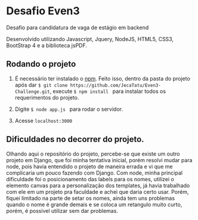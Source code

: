 # Desafio Even3
Desafio para candidatura de vaga de estágio em backend

Desenvolvido utilizando Javascript, Jquery, NodeJS, HTML5, CSS3, BootStrap 4 e a biblioteca jsPDF.

## Rodando o projeto

1. É necessário ter instalado o [npm](https://www.npmjs.com/get-npm). Feito isso, dentro da pasta do projeto após dar ```$ git clone https://github.com/JecaTatu/Even3-Challenge.git```, execute ```$ npm install ``` para instalar todos os requerimentos do projeto.

2. Digite ```$ node app.js ``` para rodar o servidor.

3. Acesse ``` localhost:3000 ```

## Dificuldades no decorrer do projeto.
Olhando aqui o repositório do projeto, percebe-se que existe um outro projeto em Django, que foi minha tentativa inicial, porém resolvi mudar para node, pois havia entendido o projeto de maneira errada e vi que me complicaria um pouco fazendo com Django.
Com node, minha principal dificuldade foi o posicionamento das labels para os nomes, utilizei o elemento canvas para a personalização dos templates, já havia trabalhado com ele em um projeto pra faculdade e achei que daria certo usar. Porém, fiquei limitado na parte de setar os nomes, ainda tem uns problemas quando o nome é grande demais e se coloca um retangulo muito curto, porém, é possivel utilizar sem dar problemas.